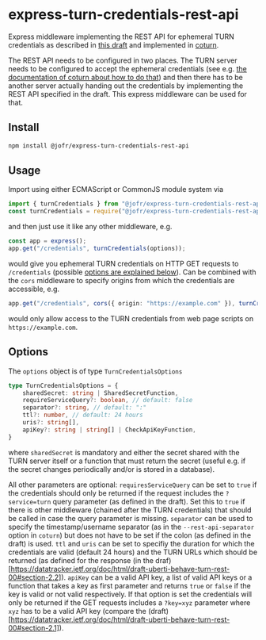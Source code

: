 # express-turn-credentials-rest-api

Express middleware implementing the REST API for ephemeral TURN credentials as described in [this draft](https://datatracker.ietf.org/doc/html/draft-uberti-behave-turn-rest-00) and implemented in [coturn](https://github.com/coturn/coturn).

The REST API needs to be configured in two places. The TURN server needs to be configured to accept the ephemeral credentials (see e.g. [the documentation of coturn about how to do that](https://github.com/coturn/coturn)) and then there has to be another server actually handing out the credentials by implementing the REST API specified in the draft. This express middleware can be used for that.

## Install

```bash
npm install @jofr/express-turn-credentials-rest-api
```

## Usage

Import using either ECMAScript or CommonJS module system via

```typescript
import { turnCredentials } from "@jofr/express-turn-credentials-rest-api" // ECMAScript
const turnCredentials = require("@jofr/express-turn-credentials-rest-api") // CommonJS
```

and then just use it like any other middleware, e.g.

```typescript
const app = express();
app.get("/credentials", turnCredentials(options));
```

would give you ephemeral TURN credentials on HTTP GET requests to `/credentials` (possible [options are explained below](#options)). Can be combined with the `cors` middleware to specify origins from which the credentials are accessible, e.g.

```typescript
app.get("/credentials", cors({ origin: "https://example.com" }), turnCredentials(options));
```
would only allow access to the TURN credentials from web page scripts on `https://example.com`.

## Options

The `options` object is of type `TurnCredentialsOptions`

```typescript
type TurnCredentialsOptions = {
    sharedSecret: string | SharedSecretFunction,
    requireServiceQuery?: boolean, // default: false
    separator?: string, // default: ":"
    ttl?: number, // default: 24 hours
    uris?: string[],
    apiKey?: string | string[] | CheckApiKeyFunction,
}
```

where `sharedSecret` is mandatory and either the secret shared with the TURN server itself or a function that must return the secret (useful e.g. if the secret changes periodically and/or is stored in a database).

All other parameters are optional: `requiresServiceQuery` can be set to `true` if the credentials should only be returned if the request includes the `?service=turn` query parameter (as defined in the draft). Set this to `true` if there is other middleware (chained after the TURN credentials) that should be called in case the query parameter is missing. `separator` can be used to specify the timestamp/username separator (as in the `--rest-api-separator` option in `coturn`) but does not have to be set if the colon (as defined in the draft) is used. `ttl` and `uris` can be set to specifiy the duration for which the credentials are valid (default 24 hours) and the TURN URLs which should be returned (as defined for the response (in the draf)[https://datatracker.ietf.org/doc/html/draft-uberti-behave-turn-rest-00#section-2.2]). `apiKey` can be a valid API key, a list of valid API keys or a function that takes a key as first parameter and returns `true` or `false` if the key is valid or not valid respectively. If that option is set the credentials will only be returned if the GET requests includes a `?key=xyz` parameter where `xyz` has to be a valid API key (compare the (draft)[https://datatracker.ietf.org/doc/html/draft-uberti-behave-turn-rest-00#section-2.1]).